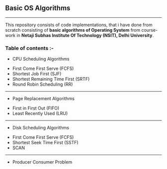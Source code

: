## Basic OS Algorithms ##

----
This repository consists of code implementations, that i have done from scratch consisting of **basic algorithms of Operating System** from course-work in **Netaji Subhas Institute Of Technology (NSIT), Delhi University**.

### Table of contents :- ###

+ CPU Scheduling Algorithms
 * First Come First Serve (FCFS)
 * Shortest Job First (SJF)
 * Shortest Remaining Time First (SRTF)
 * Round Robin Scheduling (RR)
----
+ Page Replacement Algorithms
 * First in First Out (FIFO)
 * Least Recently Used (LRU) 
 ---
+ Disk Scheduling Algorithms
 * First Come First Serve (FCFS)
 * Shortest Seek Time First (SSTF)
 * SCAN
---
+ Producer Consumer Problem	